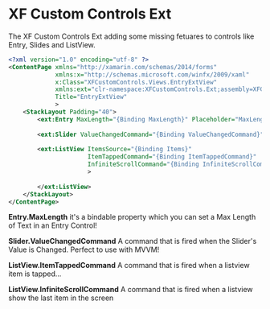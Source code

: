 # XF Custom Controls Ext

The XF Custom Controls Ext adding some missing fetuares to controls like Entry, Slides and ListView.
```xml
<?xml version="1.0" encoding="utf-8" ?>
<ContentPage xmlns="http://xamarin.com/schemas/2014/forms"
             xmlns:x="http://schemas.microsoft.com/winfx/2009/xaml"
             x:Class="XFCustomControls.Views.EntryExtView"
             xmlns:ext="clr-namespace:XFCustomControls.Ext;assembly=XFCustomControls.Ext"
             Title="EntryExtView"
             >
    <StackLayout Padding="40">
        <ext:Entry MaxLength="{Binding MaxLength}" Placeholder="MaxLength" Text="1234" />
        
        <ext:Slider ValueChangedCommand="{Binding ValueChangedCommand}" />
        
        <ext:ListView ItemsSource="{Binding Items}" 
                      ItemTappedCommand="{Binding ItemTappedCommand}"
                      InfiniteScrollCommand="{Binding InfiniteScrollCommand}"
                      >
            
        </ext:ListView>
    </StackLayout>    
</ContentPage>
```

**Entry.MaxLength** it's a bindable property which you can set a Max Length of Text in an Entry Control!

**Slider.ValueChangedCommand** A command that is fired when the Slider's Value is Changed. Perfect to use with MVVM!

**ListView.ItemTappedCommand** A command that is fired when a listview item is tapped...

**ListView.InfiniteScrollCommand** A command that is fired when a listview show the last item in the screen
